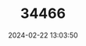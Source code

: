 ---
title: "34466"
category: "Ficus blepharophylla"
draft: false
date: 2024-02-22 13:03:50
languages:
  Spanish; Castilian: ["Mulembá"]
---